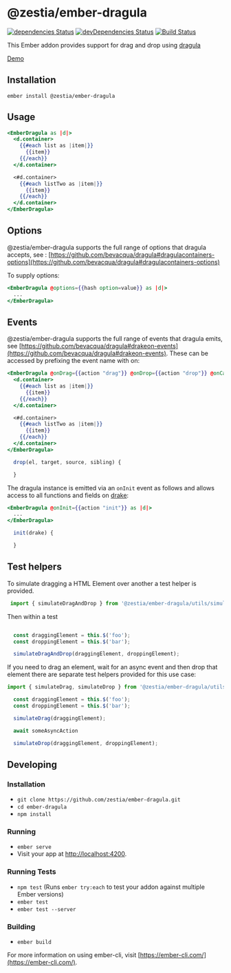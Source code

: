 # @zestia/ember-dragula

[![dependencies Status](https://david-dm.org/zestia/ember-dragula/status.svg)](https://david-dm.org/zestia/ember-dragula)
[![devDependencies Status](https://david-dm.org/zestia/ember-dragula/dev-status.svg)](https://david-dm.org/zestia/ember-dragula?type=dev)
[![Build Status](https://travis-ci.org/zestia/ember-dragula.svg?branch=master)](https://travis-ci.org/zestia/ember-dragula)



This Ember addon provides support for drag and drop using [dragula](https://bevacqua.github.io/dragula/)

[Demo](https://zestia.github.io/ember-dragula)

## Installation

```
ember install @zestia/ember-dragula
```

## Usage

```handlebars
<EmberDragula as |d|>
  <d.container>
    {{#each list as |item|}}
      {{item}}
    {{/each}}
  </d.container>

  <#d.container>
    {{#each listTwo as |item|}}
      {{item}}
    {{/each}}
  </d.container>
</EmberDragula>

```

## Options

@zestia/ember-dragula supports the full range of options that dragula accepts, see : [https://github.com/bevacqua/dragula#dragulacontainers-options](https://github.com/bevacqua/dragula#dragulacontainers-options)

To supply options:

``` handlebars
<EmberDragula @options={{hash option=value}} as |d|>
  ...
</EmberDragula>

```

## Events

@zestia/ember-dragula supports the full range of events that dragula emits, see [https://github.com/bevacqua/dragula#drakeon-events](https://github.com/bevacqua/dragula#drakeon-events). These can be accessed by prefixing the event name with on:

```handlebars
<EmberDragula @onDrag={{action "drag"}} @onDrop={{action "drop"}} @onCancel={{action "cancel"}} ... as |d|>
  <d.container>
    {{#each list as |item|}}
      {{item}}
    {{/each}}
  </d.container>

  <#d.container>
    {{#each listTwo as |item|}}
      {{item}}
    {{/each}}
  </d.container>
</EmberDragula>
```


```JavaScript
  drop(el, target, source, sibling) {

  }
```

The dragula instance is emitted via an `onInit` event as follows and allows access to all functions and fields on [drake](https://github.com/bevacqua/dragula#api):


```handlebars
<EmberDragula @onInit={{action "init"}} as |d|>
  ...
</EmberDragula>

```


```JavaScript
  init(drake) {

  }
```

## Test helpers

To simulate dragging a HTML Element over another a test helper is provided.

```javascript
 import { simulateDragAndDrop } from '@zestia/ember-dragula/utils/simulate-drag-drop'
```

Then within a test

```javascript

  const draggingElement = this.$('foo');
  const droppingElement = this.$('bar');

  simulateDragAndDrop(draggingElement, droppingElement);

```

If you need to drag an element, wait for an async event and then drop that element there are separate test helpers provided for this use case:

```javascript
import { simulateDrag, simulateDrop } from '@zestia/ember-dragula/utils/simulate-drag-drop'

  const draggingElement = this.$('foo');
  const droppingElement = this.$('bar');

  simulateDrag(draggingElement);

  await someAsyncAction

  simulateDrop(draggingElement, droppingElement);

```



## Developing
### Installation

* `git clone https://github.com/zestia/ember-dragula.git`
* `cd ember-dragula`
* `npm install`

###  Running

* `ember serve`
* Visit your app at [http://localhost:4200](http://localhost:4200).

### Running Tests

* `npm test` (Runs `ember try:each` to test your addon against multiple Ember versions)
* `ember test`
* `ember test --server`

### Building

* `ember build`

For more information on using ember-cli, visit [https://ember-cli.com/](https://ember-cli.com/).
